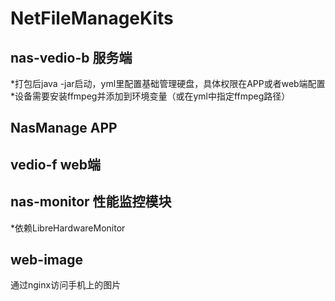 # NetFileManageKits
## nas-vedio-b 服务端
*打包后java -jar启动，yml里配置基础管理硬盘，具体权限在APP或者web端配置
*设备需要安装ffmpeg并添加到环境变量（或在yml中指定ffmpeg路径）
## NasManage APP
## vedio-f web端
## nas-monitor 性能监控模块
*依赖LibreHardwareMonitor
## web-image
通过nginx访问手机上的图片